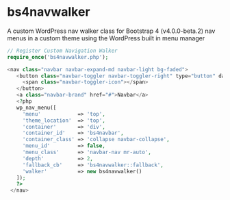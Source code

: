 # bs4navwalker
A custom WordPress nav walker class for Bootstrap 4 (v4.0.0-beta.2) nav menus in a custom theme using the WordPress built in menu manager

```php
// Register Custom Navigation Walker
require_once('bs4navwalker.php');
```

```php
<nav class="navbar navbar-expand-md navbar-light bg-faded">
   <button class="navbar-toggler navbar-toggler-right" type="button" data-toggle="collapse" data-target="#bs4navbar" aria-controls="bs4navbar" aria-expanded="false" aria-label="Toggle navigation">
     <span class="navbar-toggler-icon"></span>
   </button>
   <a class="navbar-brand" href="#">Navbar</a>
   <?php
   wp_nav_menu([
     'menu'            => 'top',
     'theme_location'  => 'top',
     'container'       => 'div',
     'container_id'    => 'bs4navbar',
     'container_class' => 'collapse navbar-collapse',
     'menu_id'         => false,
     'menu_class'      => 'navbar-nav mr-auto',
     'depth'           => 2,
     'fallback_cb'     => 'bs4navwalker::fallback',
     'walker'          => new bs4navwalker()
   ]);
   ?>
 </nav>
```
